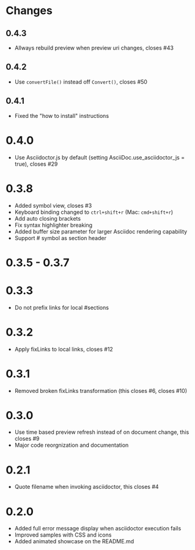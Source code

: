 # Changes

## 0.4.3
* Allways rebuild preview when preview uri changes, closes #43

## 0.4.2
* Use `convertFile()` instead off `Convert()`, closes #50

## 0.4.1
* Fixed the "how to install" instructions

# 0.4.0
* Use Asciidoctor.js by default (setting AsciiDoc.use_asciidoctor_js = true), closes #29

# 0.3.8
* Added symbol view, closes #3
* Keyboard binding changed to `ctrl+shift+r` (Mac: `cmd+shift+r`)
* Add auto closing brackets
* Fix syntax highlighter breaking
* Added buffer size parameter for larger Asciidoc rendering capability
* Support # symbol as section header

# 0.3.5 - 0.3.7

# 0.3.3

* Do not prefix links for local #sections

# 0.3.2
* Apply fixLinks to local links, closes #12

# 0.3.1
* Removed broken fixLinks transformation (this closes #6, closes #10)

# 0.3.0

* Use time based preview refresh instead of on document change, this closes #9
* Major code reorgnization and documentation

# 0.2.1
* Quote filename when invoking asciidoctor, this closes #4

# 0.2.0
* Added full error message display when asciidoctor execution fails
* Improved samples with CSS and icons
* Added animated showcase on the README.md
